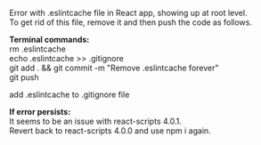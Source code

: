 Error with .eslintcache file in React app, showing up at root level.  
To get rid of this file, remove it and then push the code as follows.

**Terminal commands:**  
rm .eslintcache  
echo .eslintcache >> .gitignore  
git add . && git commit -m "Remove .eslintcache forever"  
git push  

add .eslintcache to .gitignore file  

**If error persists:**  
It seems to be an issue with react-scripts 4.0.1.  
Revert back to react-scripts 4.0.0 and use npm i again.
